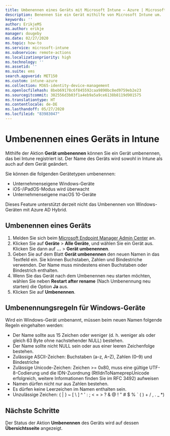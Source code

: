 ```yaml
---
title: Umbenennen eines Geräts mit Microsoft Intune – Azure | Microsoft-Dokumentation
description: Benennen Sie ein Gerät mithilfe von Microsoft Intune um.
keywords: ''
author: ErikjeMS
ms.author: erikje
manager: dougeby
ms.date: 02/27/2020
ms.topic: how-to
ms.service: microsoft-intune
ms.subservice: remote-actions
ms.localizationpriority: high
ms.technology: ''
ms.assetid: ''
ms.suite: ems
search.appverid: MET150
ms.custom: intune-azure
ms.collection: M365-identity-device-management
ms.openlocfilehash: 8beb69178c6f845592caa9890bc8ed9759eb2e23
ms.sourcegitcommit: 302556d3b03f1a4eb9a5a9ce6138b8119d901575
ms.translationtype: HT
ms.contentlocale: de-DE
ms.lasthandoff: 05/27/2020
ms.locfileid: "83983047"
---
```

# <a name="rename-a-device-in-intune"></a>Umbenennen eines Geräts in Intune

Mithilfe der Aktion **Gerät umbenennen** können Sie ein Gerät umbenennen, das bei Intune registriert ist. Der Name des Geräts wird sowohl in Intune als auch auf dem Gerät geändert.

Sie können die folgenden Gerätetypen umbenennen:
- Unternehmenseigene Windows-Geräte 
- iOS-/iPadOS-Modus wird überwacht
- Unternehmenseigene macOS 10-Geräte

Dieses Feature unterstützt derzeit nicht das Umbenennen von Windows-Geräten mit Azure AD Hybrid.

## <a name="rename-a-device"></a>Umbenennen eines Geräts

1. Melden Sie sich beim [Microsoft Endpoint Manager Admin Center](https://go.microsoft.com/fwlink/?linkid=2109431) an.
3. Klicken Sie auf **Geräte** > **Alle Geräte**, und wählen Sie ein Gerät aus. Klicken Sie dann auf **...**  > **Gerät umbenennen**.
4. Geben Sie auf dem Blatt **Gerät umbenennen** den neuen Namen in das Textfeld ein. Sie können Buchstaben, Zahlen und Bindestriche verwenden. Der Name muss mindestens einen Buchstaben oder Bindestrich enthalten.
5. Wenn Sie das Gerät nach dem Umbenennen neu starten möchten, wählen Sie neben **Restart after rename** (Nach Umbenennung neu starten) die Option **Ja** aus.
6. Klicken Sie auf **Umbenennen**.

## <a name="windows-device-rename-rules"></a>Umbenennungsregeln für Windows-Geräte
Wird ein Windows-Gerät umbenannt, müssen beim neuen Namen folgende Regeln eingehalten werden:
- Der Name sollte aus 15 Zeichen oder weniger (d. h. weniger als oder gleich 63 Byte ohne nachstehender NULL) bestehen.
- Der Name sollte nicht NULL sein oder aus einer leeren Zeichenfolge bestehen.
- Zulässige ASCII-Zeichen: Buchstaben (a–z, A–Z), Zahlen (0–9) und Bindestriche
- Zulässige Unicode-Zeichen: Zeichen >= 0x80, muss eine gültige UTF-8-Codierung und die IDN-Zuordnung (RtlIdnToNameprepUnicode erfolgreich, weitere Informationen finden Sie im RFC 3492) aufweisen
- Namen dürfen nicht nur aus Zahlen bestehen.
- Es dürfen keine Leerzeichen im Namen enthalten sein.
- Unzulässige Zeichen: { | } ~ [ \ ] ^ ' : ; < = > ? & @ ! " # $ % ` ( ) + / , . _ *)


## <a name="next-steps"></a>Nächste Schritte

Der Status der Aktion **Umbenennen** des Geräts wird auf dessen **Übersichtsseite** angezeigt.
